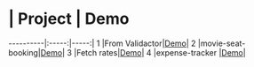 #          | Project  | Demo 
----------|:-----:|-----:| 
1 |From Validactor|[Demo](https://pktseng.github.io/Web-Side-Project/mission21/index.html)|
2 |movie-seat-booking|[Demo](https://pktseng.github.io/Web-Side-Project/mission22/index.html)|
3 |Fetch rates|[Demo](https://pktseng.github.io/Web-Side-Project/mission23/index.html)|
4 |expense-tracker |[Demo](https://pktseng.github.io/Web-Side-Project/mission24/index.html)|
